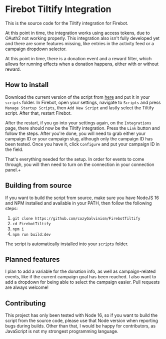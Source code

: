 # Firebot Tiltify Integration

This is the source code for the Tiltify integration for Firebot.

At this point in time, the integration works using access tokens, due to OAuth2 not working properly.
This integration also isn't fully developed yet and there are some features missing, like entries in the activity feed or a campaign dropdown selector.

At this point in time, there is a donation event and a reward filter, which allows for running effects when a donation happens, either with or without reward.

## How to install

Download the current version of the script from [here](https://github.com/cozyGalvinism/FirebotTiltify/releases) and put it in your `scripts` folder. In Firebot, open your settings, navigate to `Scripts` and press `Manage Startup Scripts`, then `Add New Script` and lastly select the Tiltify script. After that, restart Firebot.

After the restart, if you go into your settings again, on the `Integrations` page, there should now be the Tiltify integration. Press the `Link` button and follow the steps. After you're done, you will need to grab either your campaign ID or your campaign slug, although only the campaign ID has been tested. Once you have it, click `Configure` and put your campaign ID in the field.

That's everything needed for the setup. In order for events to come through, you will then need to turn on the connection in your connection panel.+

## Building from source

If you want to build the script from source, make sure you have NodeJS 16 and NPM installed and available in your PATH, then follow the following steps:

1. `git clone https://github.com/cozyGalvinism/FirebotTiltify`
2. `cd FirebotTiltify`
3. `npm i`
4. `npm run build:dev`

The script is automatically installed into your `scripts` folder.

## Planned features

I plan to add a variable for the donation info, as well as campaign-related events, like if the current campaign goal has been reached. I also want to add a dropdown for being able to select the campaign easier. Pull requests are always welcome!

## Contributing

This project has only been tested with Node 16, so if you want to build the script from the source code, please use that Node version when reporting bugs during builds. Other than that, I would be happy for contributors, as JavaScript is not my strongest programming language.

